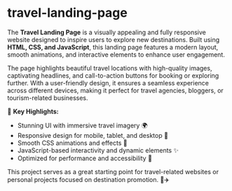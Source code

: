 # travel-landing-page
The **Travel Landing Page** is a visually appealing and fully responsive website designed to inspire users to explore new destinations. Built using **HTML, CSS, and JavaScript**, this landing page features a modern layout, smooth animations, and interactive elements to enhance user engagement.  

The page highlights beautiful travel locations with high-quality images, captivating headlines, and call-to-action buttons for booking or exploring further. With a user-friendly design, it ensures a seamless experience across different devices, making it perfect for travel agencies, bloggers, or tourism-related businesses.  

🔹 **Key Highlights:**  
- Stunning UI with immersive travel imagery 🌍  
- Responsive design for mobile, tablet, and desktop 📱  
- Smooth CSS animations and effects 🎨  
- JavaScript-based interactivity and dynamic elements ✨  
- Optimized for performance and accessibility 🚀  

This project serves as a great starting point for travel-related websites or personal projects focused on destination promotion. 💙✈️
